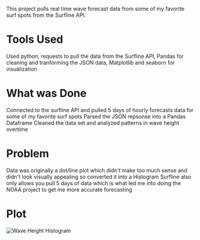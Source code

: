 This project pulls real time wave forecast data from some of my favorite surf spots from the Surfline API.
# Tools Used
Used python, requests to pull the data from the Surfline API, Pandas for cleaning and tranforming the JSON data, Matplotlib and seaborn for visualization
# What was Done
Connected to the surfline API and pulled 5 days of hourly forecasts data for some of my favorite surf spots
Parsed the JSON repsonse into a Pandas Dataframe
Cleaned the data set and analyzed patterns in wave height overtime
# Problem
Data was originally a dot/line plot which didn't make too much sense and didn't look visually appealing so converted it into a Histogram
Surfline also only allows you pull 5 days of data which is what led me into doing the NOAA project to get me more accurate forecasting
# Plot 
![Wave Height Histogram](Screenshot%202025-08-25%20174546.png)
